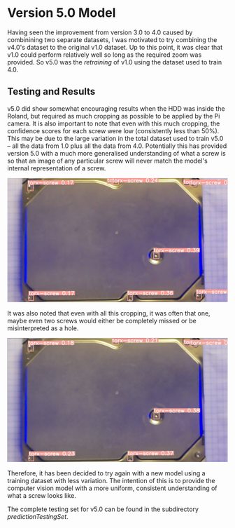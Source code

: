 # Version 5.0 Model
Having seen the improvement from version 3.0 to 4.0 caused by combinining two separate datasets, I was motivated to try combining the v4.0's dataset to the original v1.0 dataset. Up to this point, it was clear that v1.0 could perform relatively well so long as the required zoom was provided. So v5.0 was the *retraining* of v1.0 using the dataset used to train 4.0.

## Testing and Results
v5.0 did show somewhat encouraging results when the HDD was inside the Roland, but required as much cropping as possible to be applied by the Pi camera. It is also important to note that even with this much cropping, the confidence scores for each screw were low (consistently less than 50%). This may be due to the large variation in the total dataset used to train v5.0 – all the data from 1.0 plus all the data from 4.0. Potentially this has provided version 5.0 with a much more generalised understanding of what a screw is so that an image of any particular screw will never match the model's internal representation of a screw.

!["Results of v5.0 when maximum allowed cropping is provided)](./documentationImgs/v5.0__withAllTheZoom.jpg "Results of v5.0 when maximum allowed cropping is provided")

It was also noted that even with all this cropping, it was often that one, maybe even two screws would either be completely missed or be misinterpreted as a hole.

!["Results of v5.0 when maximum allowed cropping is provided)](./documentationImgs/v5.0__withAllTheZoom__miss.png "Results of v5.0 when maximum allowed cropping is provided")

Therefore, it has been decided to try again with a new model using a training dataset with less variation. The intention of this is to provide the computer vision model with a more uniform, consistent understanding of what a screw looks like. 

The complete testing set for v5.0 can be found in the subdirectory *predictionTestingSet*.

